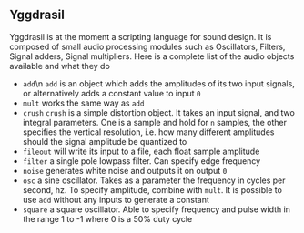 ## Yggdrasil

Yggdrasil is at the moment a scripting language for sound design. It is composed of small audio processing modules such as Oscillators, Filters, Signal adders, Signal multipliers. Here is a complete list of the audio objects available and what they do

- `add`\n
`add` is an object which adds the amplitudes of its two input signals, or alternatively adds a constant value to input `0`
- `mult`
works the same way as `add`
- `crush`
`crush` is a simple distortion object. It takes an input signal, and two integral parameters. One is a sample and hold for `n` samples, the other specifies the vertical resolution, i.e. how many different amplitudes should the signal amplitude be quantized to
- `fileout`
will write its input to a file, each float sample amplitude
- `filter`
a single pole lowpass filter. Can specify edge frequency
- `noise`
generates white noise and outputs it on output `0`
- `osc`
a sine oscillator. Takes as a parameter the frequency in cycles per second, hz. To specify amplitude, combine with `mult`. It is possible to use `add` without any inputs to generate a constant
- `square`
a square oscillator. Able to specify frequency and pulse width in the range 1 to -1 where 0 is a 50% duty cycle